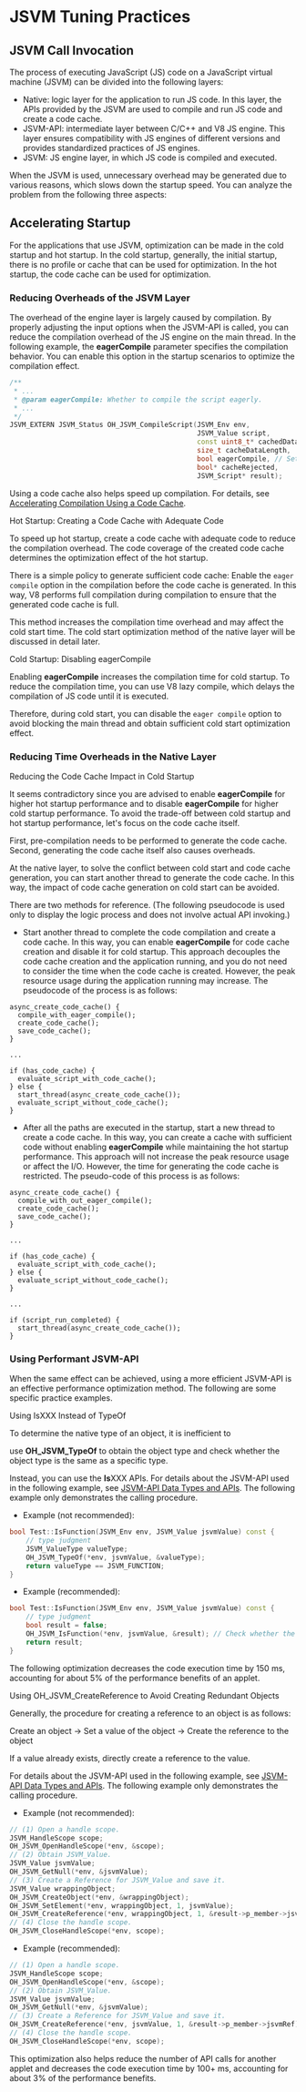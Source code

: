 # JSVM Tuning Practices

## JSVM Call Invocation

The process of executing JavaScript (JS) code on a JavaScript virtual machine (JSVM) can be divided into the following layers:

- Native: logic layer for the application to run JS code. In this layer, the APIs provided by the JSVM are used to compile and run JS code and create a code cache.
- JSVM-API: intermediate layer between C/C++ and V8 JS engine. This layer ensures compatibility with JS engines of different versions and provides standardized practices of JS engines.
- JSVM: JS engine layer, in which JS code is compiled and executed.

When the JSVM is used, unnecessary overhead may be generated due to various reasons, which slows down the startup speed. You can analyze the problem from the following three aspects:

## Accelerating Startup

For the applications that use JSVM, optimization can be made in the cold startup and hot startup.
In the cold startup, generally, the initial startup, there is no profile or cache that can be used for optimization.
In the hot startup, the code cache can be used for optimization.

### Reducing Overheads of the JSVM Layer

The overhead of the engine layer is largely caused by compilation. By properly adjusting the input options when the JSVM-API is called, you can reduce the compilation overhead of the JS engine on the main thread.
In the following example, the **eagerCompile** parameter specifies the compilation behavior. You can enable this option in the startup scenarios to optimize the compilation effect.

```cpp
/**
 * ...
 * @param eagerCompile: Whether to compile the script eagerly.
 * ...
 */
JSVM_EXTERN JSVM_Status OH_JSVM_CompileScript(JSVM_Env env,
                                              JSVM_Value script,
                                              const uint8_t* cachedData,
                                              size_t cacheDataLength,
                                              bool eagerCompile, // Set it to true to enable full compilation.
                                              bool* cacheRejected,
                                              JSVM_Script* result);
```

Using a code cache also helps speed up compilation. For details, see [Accelerating Compilation Using a Code Cache](use-jsvm-about-code-cache.md).

Hot Startup: Creating a Code Cache with Adequate Code 

To speed up hot startup, create a code cache with adequate code to reduce the compilation overhead. The code coverage of the created code cache determines the optimization effect of the hot startup.

There is a simple policy to generate sufficient code cache: Enable the `eager compile` option in the compilation before the code cache is generated. In this way, V8 performs full compilation during compilation to ensure that the generated code cache is full.

This method increases the compilation time overhead and may affect the cold start time. The cold start optimization method of the native layer will be discussed in detail later.

Cold Startup: Disabling eagerCompile

Enabling **eagerCompile** increases the compilation time for cold startup. To reduce the compilation time, you can use V8 lazy compile, which delays the compilation of JS code until it is executed.

Therefore, during cold start, you can disable the `eager compile` option to avoid blocking the main thread and obtain sufficient cold start optimization effect.

### Reducing Time Overheads in the Native Layer
Reducing the Code Cache Impact in Cold Startup

It seems contradictory since you are advised to enable **eagerCompile** for higher hot startup performance and to disable **eagerCompile** for higher cold startup performance. To avoid the trade-off between cold startup and hot startup performance, let's focus on the code cache itself.

First, pre-compilation needs to be performed to generate the code cache. Second, generating the code cache itself also causes overheads.

At the native layer, to solve the conflict between cold start and code cache generation, you can start another thread to generate the code cache. In this way, the impact of code cache generation on cold start can be avoided.

There are two methods for reference. (The following pseudocode is used only to display the logic process and does not involve actual API invoking.)

- Start another thread to complete the code compilation and create a code cache. In this way, you can enable **eagerCompile** for code cache creation and disable it for cold startup. This approach decouples the code cache creation and the application running, and you do not need to consider the time when the code cache is created. However, the peak resource usage during the application running may increase. The pseudocode of the process is as follows:

```
async_create_code_cache() {
  compile_with_eager_compile();
  create_code_cache();
  save_code_cache();
}

...

if (has_code_cache) {
  evaluate_script_with_code_cache();
} else {
  start_thread(async_create_code_cache());
  evaluate_script_without_code_cache();
}
```


- After all the paths are executed in the startup, start a new thread to create a code cache. In this way, you can create a cache with sufficient code without enabling **eagerCompile** while maintaining the hot startup performance. This approach will not increase the peak resource usage or affect the I/O. However, the time for generating the code cache is restricted. The pseudo-code of this process is as follows:

```
async_create_code_cache() {
  compile_with_out_eager_compile();
  create_code_cache();
  save_code_cache();
}

...

if (has_code_cache) {
  evaluate_script_with_code_cache();
} else {
  evaluate_script_without_code_cache();
}

...

if (script_run_completed) {
  start_thread(async_create_code_cache());
}
```


### Using Performant JSVM-API 

When the same effect can be achieved, using a more efficient JSVM-API is an effective performance optimization method. The following are some specific practice examples.

Using IsXXX Instead of TypeOf

To determine the native type of an object, it is inefficient to

use **OH_JSVM_TypeOf** to obtain the object type and check whether the object type is the same as a specific type.

Instead, you can use the **Is**XXX APIs. For details about the JSVM-API used in the following example, see [JSVM-API Data Types and APIs](./jsvm-data-types-interfaces.md). The following example only demonstrates the calling procedure.

- Example (not recommended):


```cpp
bool Test::IsFunction(JSVM_Env env, JSVM_Value jsvmValue) const {
    // type judgment
    JSVM_ValueType valueType;
    OH_JSVM_TypeOf(*env, jsvmValue, &valueType);
    return valueType == JSVM_FUNCTION;
}
```

- Example (recommended):


```cpp
bool Test::IsFunction(JSVM_Env env, JSVM_Value jsvmValue) const {
    // type judgment
    bool result = false;
    OH_JSVM_IsFunction(*env, jsvmValue, &result); // Check whether the object type is function.
    return result;
}
```

The following optimization decreases the code execution time by 150 ms, accounting for about 5% of the performance benefits of an applet.

Using OH_JSVM_CreateReference to Avoid Creating Redundant Objects

Generally, the procedure for creating a reference to an object is as follows:

Create an object -> Set a value of the object -> Create the reference to the object

If a value already exists, directly create a reference to the value.

For details about the JSVM-API used in the following example, see [JSVM-API Data Types and APIs](./jsvm-data-types-interfaces.md). The following example only demonstrates the calling procedure.


- Example (not recommended):

```cpp
// (1) Open a handle scope.
JSVM_HandleScope scope;
OH_JSVM_OpenHandleScope(*env, &scope);
// (2) Obtain JSVM_Value.
JSVM_Value jsvmValue;
OH_JSVM_GetNull(*env, &jsvmValue);
// (3) Create a Reference for JSVM_Value and save it.
JSVM_Value wrappingObject;
OH_JSVM_CreateObject(*env, &wrappingObject);
OH_JSVM_SetElement(*env, wrappingObject, 1, jsvmValue);
OH_JSVM_CreateReference(*env, wrappingObject, 1, &result->p_member->jsvmRef);
// (4) Close the handle scope.
OH_JSVM_CloseHandleScope(*env, scope);
```

- Example (recommended):

```cpp
// (1) Open a handle scope.
JSVM_HandleScope scope;
OH_JSVM_OpenHandleScope(*env, &scope);
// (2) Obtain JSVM_Value.
JSVM_Value jsvmValue;
OH_JSVM_GetNull(*env, &jsvmValue);
// (3) Create a Reference for JSVM_Value and save it.
OH_JSVM_CreateReference(*env, jsvmValue, 1, &result->p_member->jsvmRef); // Create a reference to an object of any type, making your code simpler and more performant.
// (4) Close the handle scope.
OH_JSVM_CloseHandleScope(*env, scope);
```

This optimization also helps reduce the number of API calls for another applet and decreases the code execution time by 100+ ms, accounting for about 3% of the performance benefits.
